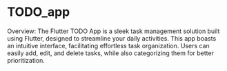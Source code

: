 # TODO_app
Overview: The Flutter TODO App is a sleek task management solution built using Flutter, designed to streamline your daily activities. This app boasts an intuitive interface, facilitating effortless task organization. Users can easily add, edit, and delete tasks, while also categorizing them for better prioritization.
